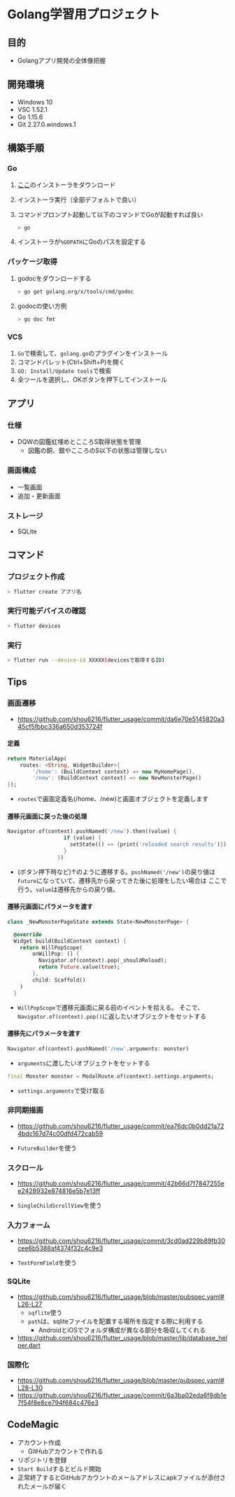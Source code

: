 # Golang学習用プロジェクト

## 目的

* Golangアプリ開発の全体像把握

## 開発環境

* Windows 10
* VSC 1.52.1
* Go 1.15.6
* Git 2.27.0.windows.1

## 構築手順

### Go

1. [ここ](https://golang.org/dl/)のインストーラをダウンロード
2. インストーラ実行（全部デフォルトで良い）
3. コマンドプロンプト起動して以下のコマンドでGoが起動すれば良い

    ```sh
    > go
    ```

4. インストーラが`%GOPATH`にGoのパスを設定する

### パッケージ取得

1. godocをダウンロードする

    ```sh
    > go get golang.org/x/tools/cmd/godoc
    ```

2. godocの使い方例

    ```sh
    > go doc fmt
    ```

### VCS

1. `Go`で検索して、`golang.go`のプラグインをインストール
2. コマンドパレット(Ctrl+Shift+P)を開く
3. `GO: Install/Update tools`で検索
4. 全ツールを選択し、OKボタンを押下してインストール

## アプリ

### 仕様

* DQWの図鑑虹埋めとこころS取得状態を管理
  * 図鑑の銅、銀やこころのS以下の状態は管理しない

### 画面構成

* 一覧画面
* 追加・更新画面

### ストレージ

* SQLite

## コマンド

### プロジェクト作成

```sh
> flutter create アプリ名
```

### 実行可能デバイスの確認

```sh
> flutter devices
```

### 実行

```sh
> flutter run --device-id XXXXX(devicesで取得するID)
```

## Tips

### 画面遷移

* https://github.com/shou6216/flutter_usage/commit/da6e70e5145820a345cf5fbbc336a650d353724f

#### 定義

```dart
return MaterialApp(
    routes: <String, WidgetBuilder>{
        '/home': (BuildContext context) => new MyHomePage(),
        '/new': (BuildContext context) => new NewMonsterPage()
});
```

* `routes`で画面定義名(/home、/new)と画面オブジェクトを定義します

#### 遷移元画面に戻った後の処理

```dart
Navigator.of(context).pushNamed('/new').then((value) {
                  if (value) {
                    setState(() => {print('reloaded search results')});
                  }
                })
```

* (ボタン押下時など)↑のように遷移する。`pushNamed('/new')`の戻り値は`Future`になっていて、遷移先から戻ってきた後に処理をしたい場合は
ここで行う。`value`は遷移先からの戻り値。

#### 遷移元画面にパラメータを渡す

```dart
class _NewMonsterPageState extends State<NewMonsterPage> {

  @override
  Widget build(BuildContext context) {
    return WillPopScope(
        onWillPop: () {
          Navigator.of(context).pop(_shouldReload);
          return Future.value(true);
        },
        child: Scaffold()
    )
  }
```

* `WillPopScope`で遷移元画面に戻る前のイベントを拾える。
そこで、`Navigator.of(context).pop()`に返したいオブジェクトをセットする

#### 遷移先にパラメータを渡す

```dart
Navigator.of(context).pushNamed('/new',arguments: monster)
```

* `arguments`に渡したいオブジェクトをセットする

```dart
final Monster monster = ModalRoute.of(context).settings.arguments;
```

* `settings.arguments`で受け取る

### 非同期描画

* https://github.com/shou6216/flutter_usage/commit/ea76dc0b0dd21a724bdc167d74c00dfd472cab59

* `FutureBuilder`を使う

### スクロール

* https://github.com/shou6216/flutter_usage/commit/42b66d7f7847255ee2428932e874816e5b7e13ff

* `SingleChildScrollView`を使う

### 入力フォーム

* https://github.com/shou6216/flutter_usage/commit/3cd0ad229b89fb30cee6b5388af4374f32c4c9e3

* `TextFormField`を使う

### SQLite

* https://github.com/shou6216/flutter_usage/blob/master/pubspec.yaml#L26-L27
  * `sqflite`使う
  * `path`は、sqliteファイルを配置する場所を指定する際に利用する
    * AndroidとiOSでフォルダ構成が異なる部分を吸収してくれる
* https://github.com/shou6216/flutter_usage/blob/master/lib/database_helper.dart

### 国際化

* https://github.com/shou6216/flutter_usage/blob/master/pubspec.yaml#L28-L30
* https://github.com/shou6216/flutter_usage/commit/6a3ba02eda6f8db1e7f54f8e8ce794f684c476e3

## CodeMagic

* アカウント作成
  * GitHubアカウントで作れる
* リポジトリを登録
* `Start Build`するとビルド開始
* 正常終了するとGitHubアカウントのメールアドレスにapkファイルが添付されたメールが届く